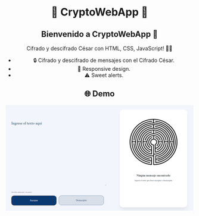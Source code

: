 <div align="center">

# 💎 CryptoWebApp 💎

## Bienvenido a **CryptoWebApp** 🚀

Cifrado y descifrado César con HTML, CSS, JavaScript! 🕵️‍♂️
- 🔒 Cifrado y descifrado de mensajes con el Cifrado César.
- 🔄 Responsive design.
- ⚠️ Sweet alerts.

## 🌐 Demo

[![Landing](img/landing.png)](https://manufc94t.github.io/CryptoWebApp/)

</div>
